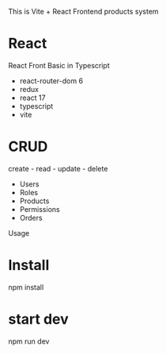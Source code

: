 This is Vite + React Frontend products system 


# React
React Front Basic in Typescript

- react-router-dom 6
- redux
- react 17
- typescript
- vite

# CRUD

create - read - update - delete

- Users
- Roles
- Products
- Permissions
- Orders


Usage 


# Install

npm install
 
 # start dev  
 
npm run dev
